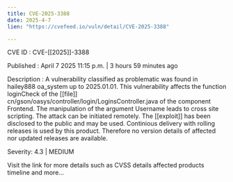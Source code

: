 ```yaml
---
title: CVE-2025-3388
date: 2025-4-7
lien: "https://cvefeed.io/vuln/detail/CVE-2025-3388"

---
```


CVE ID : CVE-[[2025]]-3388

Published :  April 7
2025
11:15 p.m. | 3 hours
59 minutes ago

Description : A vulnerability classified as problematic was found in hailey888 oa_system up to 2025.01.01. This vulnerability affects the function loginCheck of the  [[file]] cn/gson/oasys/controller/login/LoginsController.java of the component Frontend. The manipulation of the argument Username leads to cross site scripting. The attack can be initiated remotely. The  [[exploit]] has been disclosed to the public and may be used. Continious delivery with rolling releases is used by this product. Therefore
no version details of affected nor updated releases are available.

Severity: 4.3 | MEDIUM

Visit the link for more details
such as CVSS details
affected products
timeline
and more...

